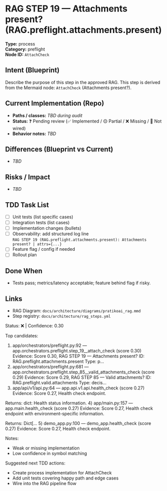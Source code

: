 # RAG STEP 19 — Attachments present? (RAG.preflight.attachments.present)

**Type:** process  
**Category:** preflight  
**Node ID:** `AttachCheck`

## Intent (Blueprint)
Describe the purpose of this step in the approved RAG. This step is derived from the Mermaid node: `AttachCheck` (Attachments present?).

## Current Implementation (Repo)
- **Paths / classes:** _TBD during audit_
- **Status:** ❓ Pending review (✅ Implemented / 🟡 Partial / ❌ Missing / 🔌 Not wired)
- **Behavior notes:** _TBD_

## Differences (Blueprint vs Current)
- _TBD_

## Risks / Impact
- _TBD_

## TDD Task List
- [ ] Unit tests (list specific cases)
- [ ] Integration tests (list cases)
- [ ] Implementation changes (bullets)
- [ ] Observability: add structured log line  
  `RAG STEP 19 (RAG.preflight.attachments.present): Attachments present? | attrs={...}`
- [ ] Feature flag / config if needed
- [ ] Rollout plan

## Done When
- Tests pass; metrics/latency acceptable; feature behind flag if risky.

## Links
- RAG Diagram: `docs/architecture/diagrams/pratikoai_rag.mmd`
- Step registry: `docs/architecture/rag_steps.yml`


<!-- AUTO-AUDIT:BEGIN -->
Status: ❌  |  Confidence: 0.30

Top candidates:
1) app/orchestrators/preflight.py:92 — app.orchestrators.preflight.step_19__attach_check (score 0.30)
   Evidence: Score 0.30, RAG STEP 19 — Attachments present?
ID: RAG.preflight.attachments.present
Type: p...
2) app/orchestrators/preflight.py:681 — app.orchestrators.preflight.step_85__valid_attachments_check (score 0.29)
   Evidence: Score 0.29, RAG STEP 85 — Valid attachments?
ID: RAG.preflight.valid.attachments
Type: decis...
3) app/api/v1/api.py:64 — app.api.v1.api.health_check (score 0.27)
   Evidence: Score 0.27, Health check endpoint.

Returns:
    dict: Health status information.
4) app/main.py:157 — app.main.health_check (score 0.27)
   Evidence: Score 0.27, Health check endpoint with environment-specific information.

Returns:
    Dict[...
5) demo_app.py:100 — demo_app.health_check (score 0.27)
   Evidence: Score 0.27, Health check endpoint.

Notes:
- Weak or missing implementation
- Low confidence in symbol matching

Suggested next TDD actions:
- Create process implementation for AttachCheck
- Add unit tests covering happy path and edge cases
- Wire into the RAG pipeline flow
<!-- AUTO-AUDIT:END -->